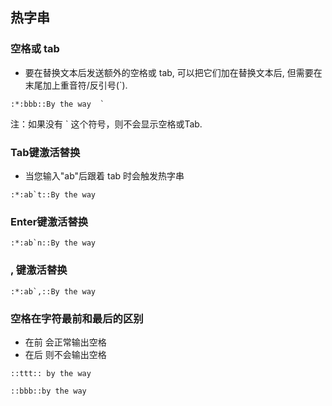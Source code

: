 ## 热字串

### 空格或 tab

- 要在替换文本后发送额外的空格或 tab, 可以把它们加在替换文本后, 但需要在末尾加上重音符/反引号(`). 

```
:*:bbb::By the way	`
```
注：如果没有 ` 这个符号，则不会显示空格或Tab.

### Tab键激活替换
- 当您输入"ab"后跟着 tab 时会触发热字串

```
:*:ab`t::By the way
```

### Enter键激活替换


```
:*:ab`n::By the way
```

###  , 键激活替换

```
:*:ab`,::By the way
```

### 空格在字符最前和最后的区别

- 在前  会正常输出空格
- 在后  则不会输出空格

```
::ttt:: by the way

::bbb::by the way 
```










